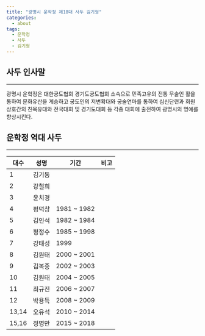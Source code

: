 ```yaml
---
title: "광명시 운학정 제18대 사두 김기형"
categories:
  - about
tags:
  - 운학정
  - 사두
  - 김기형
---
```


## 사두 인사말
---
광명시 운학정은 대한궁도협회 경기도궁도협회 소속으로 민족고유의 전통 무술인 활을 통하여 문화유산을 계승하고 궁도인의 저변확대와 궁술연마를 통하여 심신단련과 회원 상호간의 친목유대와 전국대회 및 경기도대회 등 각종 대회에 출전하여 광명시의 명예를 향상시킨다.

## 운학정 역대 사두
---
|대수|성명|기간|비고|
|---|---|---|---|
|1|김기동|||
|2|강철희|||
|3|윤치경|||
|4|평덕창|1981 ~ 1982||
|5|김인석|1982 ~ 1984||
|6|평정수|1985 ~ 1998||
|7|강태성|1999||
|8|김원태|2000 ~ 2001||
|9|김복종|2002 ~ 2003||
|10|김원태|2004 ~ 2005||
|11|최규진|2006 ~ 2007||
|12|박용득|2008 ~ 2009||
|13,14|오유석|2010 ~ 2014||
|15,16|정명만|2015 ~ 2018||
